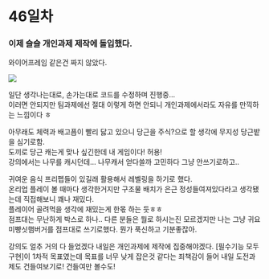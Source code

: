 # 46일차
### 이제 슬슬 개인과제 제작에 돌입했다.
와이어프레임 같은건 짜지 않았다.  

![](https://velog.velcdn.com/images/rlqma1131/post/fc0b7bc1-9288-4715-9eb0-e712da69087d/image.png)  

일단 생각나는대로, 손가는대로 코드를 수정하며 진행중...  
이러면 안되지만 팀과제에선 절대 이렇게 하면 안되니 개인과제에서라도 자유를 만끽하는 느낌이다
ㅎ  
  
아무래도 체력과 배고픔이 빨리 닳고 있으니 당근을 주식?으로 할 생각에 무지성 당근밭을 심기로함.  
도끼로 당근 캐는게 맞나 싶긴한데 내 게임이다! 허용!  
강의에서는 나무를 캐시던데... 나무캐서 얻다쓸까 고민하다 그냥 안쓰기로하고..  
  
귀여운 음식 프리펩들이 있길래 활용해서 레벨링을 하기로 했다.  
온리업 플레이 볼 때마다 생각한거지만 구조물 배치가 은근 정성들여져있다라고 생각됐는데 직접해보니 꽤나 재밌다.  
플레이어 골려먹을 생각에 재밌는게 한몫 하는 둣ㅎㅎ  
점프대는 무난하게 박스로 하나.. 다른 분들은 뭘로 하시는진 모르겠지만 나는 그냥 귀요미빵싯햄버거를 점프대로 쓰기로했다. 뭔가 푹신하고 기분좋잖아.  
  
강의도 얼추 거의 다 들었겠다 내일은 개인과제에 제작에 집중해야겠다.
[필수기능 모두 구현]이 1차적 목표였는데 목표를 너무 낮게 잡은것 같다는 죄책감이 들어 내일 도전과제도 건들여보기로! 건들여만 볼수도!
